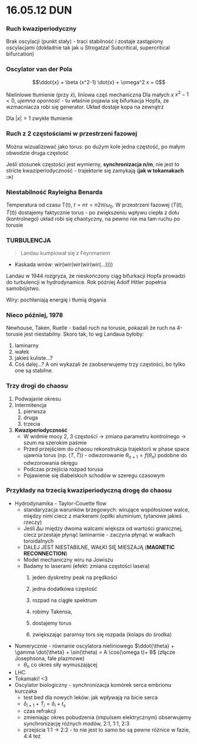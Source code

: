 # 16.05.12 DUN
### Ruch kwaziperiodyczny

Brak oscylacji (punkt stały) - traci stabilność i zostaje zastąpiony oscylacjami (dokładnie tak jak u Strogatza! Subcritical, supercritical bifurcation)

### Oscylator van der Pola
$$\ddot{x} + \beta (x^2-1) \dot{x} + \omega^2 x = 0$$

Nieliniowe tłumienie (przy $\dot{x}$), liniowa częś mechaniczna
Dla małych $x$ $x^2-1 < 0$, *ujemna oporność* - tu właśnie pojawia się bifurkacja Hopfa, ze wzmacniacza robi się generator. Układ dostaje kopa na zewnątrz

Dla $|x|>1$ zwykłe tłumienie

### Ruch z 2 częstościami w przestrzeni fazowej

Można wizualizować jako torus: po dużym kole jedna częstość, po małym obwodzie druga częstość

Jeśli stosunek częstości jest wymierny, **synchronizacja n/m**, nie jest to stricte kwaziperiodyczność - trajektorie się zamykają (**jak w tokamakach :>**)

### Niestabilność Rayleigha Benarda
Temperatura od czasu T(t), $t= n \tau = n 2 \pi/ \omega_0$. W przestrzeni fazowej $(T(t), \dot{T}(t))$ dostajemy faktycznie torus - po zwiększeniu wpływu ciepła z dołu (kontrolnego) układ robi się chaotyczny, na pewno nie ma tam ruchu po torusie

### TURBULENCJA
> Landau kumplował się z Feynmanem

* Kaskada wirów: wir(wir(wir(wir(wir(...))))

Landau w 1944 rozgryza, że nieskończony ciąg bifurkacji Hopfa prowadzi do turbulencji w hydrodynamice.
Rok później Adolf Hitler popełnia samobójstwo.

Wiry: pochłaniają energię i tłumią drgania

### Nieco później, 1978

Newhouse, Taken, Ruelle - badali ruch na torusie, pokazali że ruch na 4-torusie jest niestabilny. Skoro tak, to wg Landaua byłoby:
1. laminarny
2. wałek
3. jakieś kuliste...?
4. Coś dalej...?
A oni wykazali że zaobserwujemy trzy częstości, bo tylko one są stabilne.

### Trzy drogi do chaosu
1. Podwajanie okresu
2. Intermitencja
    1. pierwsza
    2. druga
    3. trzecia
3. **Kwaziperiodyczność**
    * W widmie mocy 2, 3 częstości -> zmiana parametru kontrolnego -> szum na szerokim paśmie
    * Przed przejściem do chaosu rekonstrukcja trajektorii w phase space ujawnia torus (np. $(T, \dot{T})$) - odwzorowanie $\theta_{n+1} = f(\theta_n)$ podobne do odwzorowania okręgu
    * Podczas przejścia rozpad torusa
    * Pojawienie się diabelskich schodów w szeregu czasowym

### Przykłady na trzecią kwaziperiodyczną drogę do chaosu
* Hydrodynamika - Taylor-Couette flow
    * standaryzacja warunków brzegowych: wirujące współosiowe walce, między nimi ciecz z markerami (opiłki aluminium, tytanowe jakieś rzeczy)
    * Jeśli $\Delta \omega$ między dwoma walcami większa od wartości granicznej, ciecz przestaje płynąć laminarnie - zaczyna płynąć w wałkach toroidalnych
    * DALEJ JEST NIESTABILNE, WAŁKI SIĘ MIESZAJĄ (**MAGNETIC RECONNECTION**)
    * Model mechaniczny wiru na Jowiszu
    * Badamy to laserami (efekt: zmiana częstości lasera)
        1. jeden dyskretny peak na prędkości
        2. jedna dodatkowa częstość
        3. rozpad na ciągłe spektrum

        4. robimy Takensa,
        5. dostajemy torus
        6. zwiększając paramsy tors się rozpada (kolaps do środka)
* Numerycznie - równanie oscylatora nieliniowego $\ddot{\theta} + \gamma \dot{\theta} + \sin(\theta) = A \cos(\omega t)+ B$ (złącze Josephsona, fale plazmowe)
    * $\theta_n$ co okres siły wymuszającej
* LHC
* Tokamaki! <3
* Oscylator biologiczny - synchronizacja komórek serca embrionu kurczaka
    * test bed dla nowych leków: jak wpływają na bicie serca
    * $\delta_{i+1} + T_i = \delta_i + t_s$
    * czas refrakcji
    * zmieniając okres pobudzenia (impulsem elektrycznym) obserwujemy synchronizację różnych modów, 2:1, 1:1, 2:3
    * przejścia 1:1 -> 2:2 - to nie jest to samo bo są pewne różnice w fazie, 4:4 też
